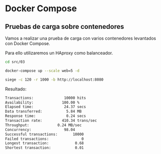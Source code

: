 # Docker Compose

## Pruebas de carga sobre contenedores

Vamos a realizar una prueba de carga con varios contenedores levantados con Docker Compose.

Para ello utilizaremos un HAproxy como balanceador.

```bash
cd src/03

docker-compose up --scale web=5 -d

siege -c 120 -r 1000 -b http://localhost:8080
```

Resultado:

```bash
Transactions:		       10000 hits
Availability:		      100.00 %
Elapsed time:		       24.37 secs
Data transferred:	        5.84 MB
Response time:		        0.24 secs
Transaction rate:	      410.34 trans/sec
Throughput:		        0.24 MB/sec
Concurrency:		       98.04
Successful transactions:       10000
Failed transactions:	           0
Longest transaction:	        0.68
Shortest transaction:	        0.01
```
